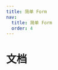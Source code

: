 ```yaml
---
title: 简单 Form
nav:
  title: 简单 Form
  order: 4
---
```


# 文档

<!-- <code src="./demo/index.tsx" /> -->

<!-- 默认值 -->
<!-- <code src="./demo/init.tsx" /> -->
<code src="./demo/list.tsx" />
